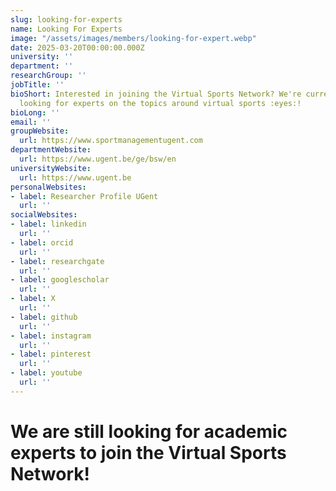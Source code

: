 ```yaml
---
slug: looking-for-experts
name: Looking For Experts
image: "/assets/images/members/looking-for-expert.webp"
date: 2025-03-20T00:00:00.000Z
university: ''
department: ''
researchGroup: ''
jobTitle: ''
bioShort: Interested in joining the Virtual Sports Network? We're currently still
  looking for experts on the topics around virtual sports :eyes:!
bioLong: ''
email: ''
groupWebsite:
  url: https://www.sportmanagementugent.com
departmentWebsite:
  url: https://www.ugent.be/ge/bsw/en
universityWebsite:
  url: https://www.ugent.be
personalWebsites:
- label: Researcher Profile UGent
  url: ''
socialWebsites:
- label: linkedin
  url: ''
- label: orcid
  url: ''
- label: researchgate
  url: ''
- label: googlescholar
  url: ''
- label: X
  url: ''
- label: github
  url: ''
- label: instagram
  url: ''
- label: pinterest
  url: ''
- label: youtube
  url: ''
---
```


# We are still looking for academic experts to join the Virtual Sports Network!